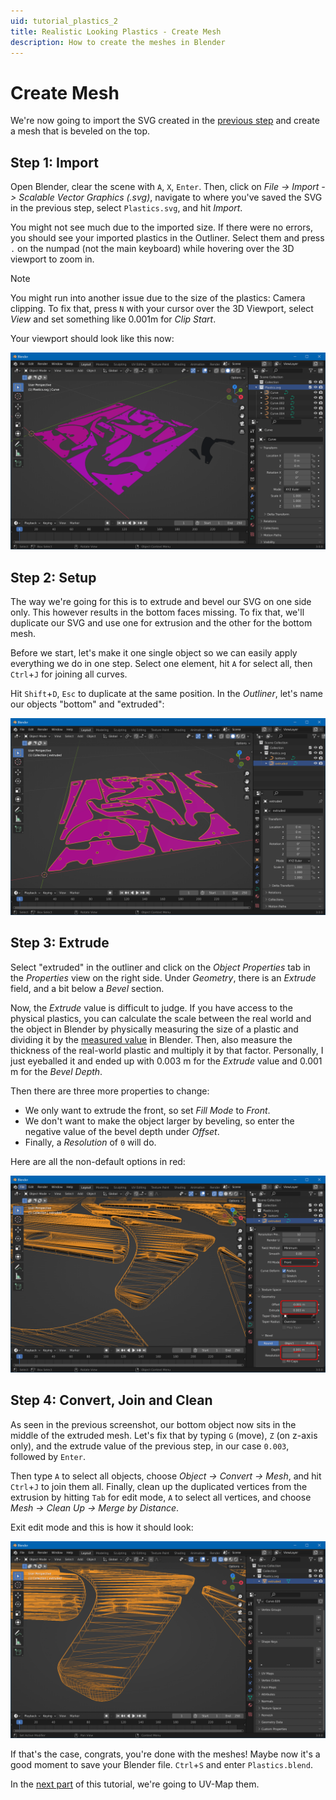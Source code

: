 ```yaml
---
uid: tutorial_plastics_2
title: Realistic Looking Plastics - Create Mesh
description: How to create the meshes in Blender
---
```


# Create Mesh

We're now going to import the SVG created in the [previous step](xref:tutorial_plastics_1) and create a mesh that is beveled on the top.

## Step 1: Import

Open Blender, clear the scene with `A`, `X`, `Enter`. Then, click on *File -> Import -> Scalable Vector Graphics (.svg)*, navigate to where you've saved the SVG in the previous step, select `Plastics.svg`, and hit *Import*.

You might not see much due to the imported size. If there were no errors, you should see your imported plastics in the Outliner. Select them and press `.` on the numpad (not the main keyboard) while hovering over the 3D viewport to zoom in. 

> [!note]
> You might run into another issue due to the size of the plastics: Camera clipping. To fix that, press `N` with your cursor over the 3D Viewport, select *View* and set something like 0.001m for *Clip Start*.

Your viewport should look like this now:

![2D Outlines](blender-shapes.png)

## Step 2: Setup

The way we're going for this is to extrude and bevel our SVG on one side only. This however results in the bottom faces missing. To fix that, we'll duplicate our SVG and use one for extrusion and the other for the bottom mesh.

Before we start, let's make it one single object so we can easily apply everything we do in one step. Select one element, hit `A` for select all, then `Ctrl`+`J` for joining all curves.

Hit `Shift`+`D`, `Esc` to duplicate at the same position. In the *Outliner*, let's name our objects "bottom" and "extruded":

![Duplicated Surface](blender-duplicated-surface.png)

## Step 3: Extrude

Select "extruded" in the outliner and click on the *Object Properties* tab in the *Properties* view on the right side. Under *Geometry*, there is an *Extrude* field, and a bit below a *Bevel* section.

Now, the *Extrude* value is difficult to judge. If you have access to the physical plastics, you can calculate the scale between the real world and the object in Blender by physically measuring the size of a plastic and dividing it by the [measured value](https://docs.blender.org/manual/en/latest/editors/3dview/toolbar/measure.html) in Blender. Then, also measure the thickness of the real-world plastic and multiply it by that factor. Personally, I just eyeballed it and ended up with 0.003 m for the *Extrude* value and 0.001 m for the *Bevel Depth*.

Then there are three more properties to change:

- We only want to extrude the front, so set *Fill Mode* to *Front*.
- We don't want to make the object larger by beveling, so enter the negative value of the bevel depth under *Offset*.
- Finally, a *Resolution* of `0` will do.

Here are all the non-default options in red:

![Extrude Parameters](blender-extrude.png)

## Step 4: Convert, Join and Clean

As seen in the previous screenshot, our bottom object now sits in the middle of the extruded mesh. Let's fix that by typing `G` (move), `Z` (on z-axis only), and the extrude value of the previous step, in our case `0.003`, followed by `Enter`.

Then type `A` to select all objects, choose *Object -> Convert -> Mesh*, and hit `Ctrl`+`J` to join them all. Finally, clean up the duplicated vertices from the extrusion by hitting `Tab` for edit mode, `A` to select all vertices, and choose *Mesh -> Clean Up -> Merge by Distance*.

Exit edit mode and this is how it should look:

![Extruded Shapes](blender-extruded.png)

If that's the case, congrats, you're done with the meshes! Maybe now it's a good moment to save your Blender file. `Ctrl`+`S` and enter `Plastics.blend`. 

In the [next part](xref:tutorial_plastics_3) of this tutorial, we're going to UV-Map them.
